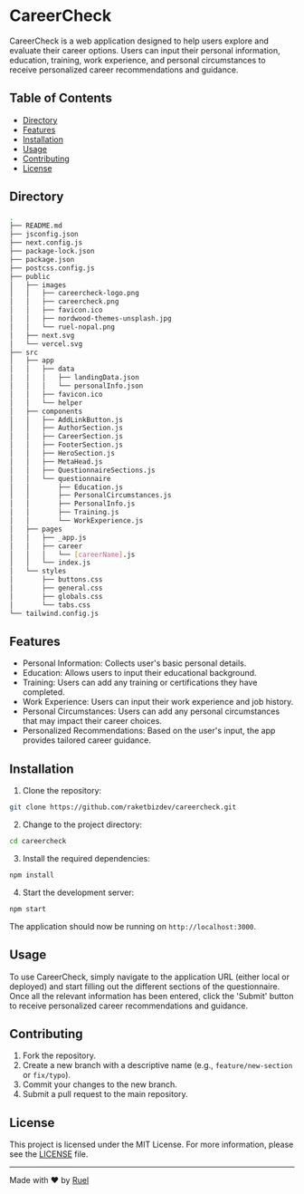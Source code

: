 # CareerCheck

CareerCheck is a web application designed to help users explore and evaluate their career options. Users can input their personal information, education, training, work experience, and personal circumstances to receive personalized career recommendations and guidance.

## Table of Contents

- [Directory](#Directory)
- [Features](#features)
- [Installation](#installation)
- [Usage](#usage)
- [Contributing](#contributing)
- [License](#license)

## Directory

```bash
.
├── README.md
├── jsconfig.json
├── next.config.js
├── package-lock.json
├── package.json
├── postcss.config.js
├── public
│   ├── images
│   │   ├── careercheck-logo.png
│   │   ├── careercheck.png
│   │   ├── favicon.ico
│   │   ├── nordwood-themes-unsplash.jpg
│   │   └── ruel-nopal.png
│   ├── next.svg
│   └── vercel.svg
├── src
│   ├── app
│   │   ├── data
│   │   │   ├── landingData.json
│   │   │   └── personalInfo.json
│   │   ├── favicon.ico
│   │   └── helper
│   ├── components
│   │   ├── AddLinkButton.js
│   │   ├── AuthorSection.js
│   │   ├── CareerSection.js
│   │   ├── FooterSection.js
│   │   ├── HeroSection.js
│   │   ├── MetaHead.js
│   │   ├── QuestionnaireSections.js
│   │   └── questionnaire
│   │       ├── Education.js
│   │       ├── PersonalCircumstances.js
│   │       ├── PersonalInfo.js
│   │       ├── Training.js
│   │       └── WorkExperience.js
│   ├── pages
│   │   ├── _app.js
│   │   ├── career
│   │   │   └── [careerName].js
│   │   └── index.js
│   └── styles
│       ├── buttons.css
│       ├── general.css
│       ├── globals.css
│       └── tabs.css
└── tailwind.config.js
```

## Features

- Personal Information: Collects user's basic personal details.
- Education: Allows users to input their educational background.
- Training: Users can add any training or certifications they have completed.
- Work Experience: Users can input their work experience and job history.
- Personal Circumstances: Users can add any personal circumstances that may impact their career choices.
- Personalized Recommendations: Based on the user's input, the app provides tailored career guidance.

## Installation

1. Clone the repository:

```bash
git clone https://github.com/raketbizdev/careercheck.git
```

2. Change to the project directory:

```bash
cd careercheck
```

3. Install the required dependencies:

```bash
npm install
```

4. Start the development server:

```bash
npm start
```

The application should now be running on `http://localhost:3000`.

## Usage

To use CareerCheck, simply navigate to the application URL (either local or deployed) and start filling out the different sections of the questionnaire. Once all the relevant information has been entered, click the 'Submit' button to receive personalized career recommendations and guidance.

## Contributing

1. Fork the repository.
2. Create a new branch with a descriptive name (e.g., `feature/new-section` or `fix/typo`).
3. Commit your changes to the new branch.
4. Submit a pull request to the main repository.

## License

This project is licensed under the MIT License. For more information, please see the [LICENSE](LICENSE) file.

---

Made with ❤️ by [Ruel](https://github.com/raketbizdev)
